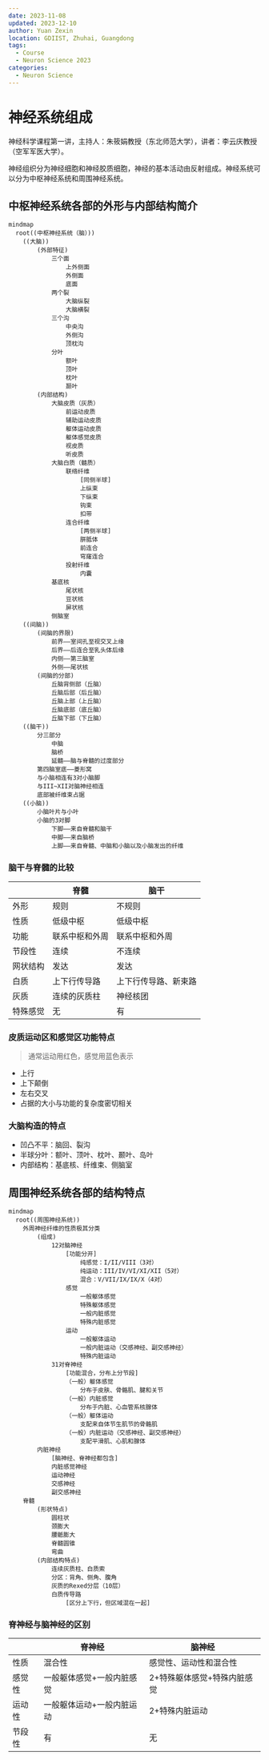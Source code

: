 ```yaml
---
date: 2023-11-08
updated: 2023-12-10
author: Yuan Zexin
location: GDIIST, Zhuhai, Guangdong
tags:
  - Course
  - Neuron Science 2023
categories:
  - Neuron Science
---
```


# 神经系统组成

神经科学课程第一讲，主持人：朱筱娟教授（东北师范大学），讲者：李云庆教授（空军军医大学）。

神经组织分为神经细胞和神经胶质细胞，神经的基本活动由反射组成。神经系统可以分为中枢神经系统和周围神经系统。

<!-- end -->

## 中枢神经系统各部的外形与内部结构简介

```mermaid
mindmap
  root((中枢神经系统（脑）))
    ((大脑))
        (外部特征)
            三个面
                上外侧面
                外侧面
                底面
            两个裂
                大脑纵裂
                大脑横裂
            三个沟
                中央沟
                外侧沟
                顶枕沟
            分叶
                额叶
                顶叶
                枕叶
                颞叶
        (内部结构)
            大脑皮质（灰质）
                前运动皮质
                辅助运动皮质
                躯体运动皮质
                躯体感觉皮质
                视皮质
                听皮质
            大脑白质（髓质）
                联络纤维
                    [同侧半球]
                    上纵束
                    下纵束
                    钩束
                    扣带
                连合纤维
                    [两侧半球]
                    胼胝体
                    前连合
                    穹窿连合
                投射纤维
                    内囊
            基底核
                尾状核
                豆状核
                屏状核
            侧脑室
    ((间脑))
        (间脑的界限)
            前界——室间孔至视交叉上缘
            后界——后连合至乳头体后缘
            内侧——第三脑室
            外侧——尾状核
        (间脑的分部)
            丘脑背侧部（丘脑）
            丘脑后部（后丘脑）
            丘脑上部（上丘脑）
            丘脑底部（底丘脑）
            丘脑下部（下丘脑）
    ((脑干))
        分三部分
            中脑
            脑桥
            延髓——脑与脊髓的过度部分
        第四脑室底——菱形窝
        与小脑相连有3对小脑脚
        与III~XII对脑神经相连
        底部被纤维束占据
    ((小脑))
        小脑叶片与小叶
        小脑的3对脚
            下脚——来自脊髓和脑干
            中脚——来自脑桥
            上脚——来自脊髓、中脑和小脑以及小脑发出的纤维
```

### 脑干与脊髓的比较

|          | 脊髓           | 脑干                 |
| -------- | -------------- | -------------------- |
| 外形     | 规则           | 不规则               |
| 性质     | 低级中枢       | 低级中枢             |
| 功能     | 联系中枢和外周 | 联系中枢和外周       |
| 节段性   | 连续           | 不连续               |
| 网状结构 | 发达           | 发达                 |
| 白质     | 上下行传导路   | 上下行传导路、新束路 |
| 灰质     | 连续的灰质柱   | 神经核团             |
| 特殊感觉 | 无             | 有                   |

### 皮质运动区和感觉区功能特点

> 通常运动用红色，感觉用蓝色表示

- 上行
- 上下颠倒
- 左右交叉
- 占据的大小与功能的复杂度密切相关

### 大脑构造的特点

- 凹凸不平：脑回、裂沟
- 半球分叶：额叶、顶叶、枕叶、颞叶、岛叶
- 内部结构：基底核、纤维束、侧脑室

## 周围神经系统各部的结构特点

```mermaid
mindmap
  root((周围神经系统))
    外周神经纤维的性质极其分类
        (组成)
            12对脑神经
                [功能分开]
                    纯感觉：I/II/VIII（3对）
                    纯运动：III/IV/VI/XI/XII（5对）
                    混合：V/VII/IX/IX/X（4对）
                感觉
                    一般躯体感觉
                    特殊躯体感觉
                    一般内脏感觉
                    特殊内脏感觉
                运动
                    一般躯体运动
                    一般内脏运动（交感神经、副交感神经）
                    特殊内脏运动
            31对脊神经
                [功能混合，分布上分节段]
                （一般）躯体感觉
                    分布于皮肤、骨骼肌、腱和关节
                （一般）内脏感觉
                    分布于内脏、心血管系核腺体
                （一般）躯体运动
                    支配来自体节生肌节的骨骼肌
                （一般）内脏运动（交感神经、副交感神经）
                    支配平滑肌、心肌和腺体
        内脏神经
            [脑神经、脊神经都包含]
            内脏感觉神经
            运动神经
            交感神经
            副交感神经
    脊髓
        (形状特点)
            圆柱状
            颈膨大
            腰骶膨大
            脊髓圆锥
            弯曲
        (内部结构特点)
            连续灰质柱、白质索
            分区：背角、侧角、腹角
            灰质的Rexed分层（10层）
            白质传导路
                [区分上下行，但区域混在一起]
```

### 脊神经与脑神经的区别

|        | 脊神经                    | 脑神经                      |
| ------ | ------------------------- | --------------------------- |
| 性质   | 混合性                    | 感觉性、运动性和混合性      |
| 感觉性 | 一般躯体感觉+一般内脏感觉 | 2+特殊躯体感觉+特殊内脏感觉 |
| 运动性 | 一般躯体运动+一般内脏运动 | 2+特殊内脏运动              |
| 节段性 | 有                        | 无                          |
